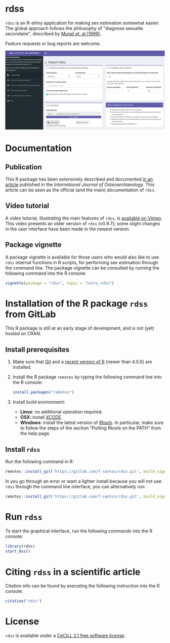 rdss
====

`rdss` is an R-shiny application for making sex estimation somewhat easier. The global approach follows the philosophy of "diagnose sexuelle secondaire", described by [Murail et. al (1999)](https://doi.org/10.1002/(SICI)1099-1212(199901/02)9:1%3C39::AID-OA458%3E3.0.CO;2-V).

Feature requests or bug reports are welcome.

![rdss_UI](./inst/rdss_UI.png "An overview of `rdss` user interface")

# Documentation

## Publication

This R package has been extensively described and documented [in an article](https://doi.org/10.1002/oa.2957) published in the *International Journal of Osteoarchaeology*. This article can be seen as the official (and the main) documentation of `rdss`.

## Video tutorial

A video tutorial, illustrating the main features of `rdss`, is [available on Vimeo](https://vimeo.com/465373176). This video presents an older version of `rdss` (v0.9.7); some slight changes in the user interface have been made in the newest version.

## Package vignette

A package vignette is available for those users who would also like to use `rdss` internal functions in R scripts, for performing sex estimation through the command line. The package vignette can be consulted by running the following command into the R console:

```r
vignette(package = "rdss", topic = "intro_rdss")
```

# Installation of the R package `rdss` from GitLab

This R package is still at an early stage of development, and is not (yet) hosted on CRAN.

## Install prerequisites

1. Make sure that [Git](https://git-scm.com/) and a [recent version of R](https://cran.r-project.org/) (newer than 4.0.0) are installed.

2. Install the R package `remotes` by typing the following command line into the R console:

   ```r
   install.packages("remotes")
   ```

3. Install build environment:
    * **Linux**: no additional operation required.
    * **OSX**: install *[XCODE](https://developer.apple.com/xcode/)*.
    * **Windows**: install the latest version of *[Rtools](https://cran.r-project.org/bin/windows/Rtools/)*. In particular, make sure to follow the steps of the section "Putting Rtools on the PATH" from the help page.

## Install `rdss`

Run the following command in R:

```r
remotes::install_git('https://gitlab.com/f-santos/rdss.git', build_vignette = TRUE)
```

In you go through an error or want a lighter install because you will not use `rdss` through the command line interface, you can alternatively run:

```r
remotes::install_git('https://gitlab.com/f-santos/rdss.git', build_vignette = FALSE)
```
	
# Run `rdss`

To start the graphical interface, run the following commands into the R console:

```r
library(rdss)
start_dss()
```

# Citing `rdss` in a scientific article

Citation info can be found by executing the following instruction into the R console:

```r
citation("rdss")
```

# License

`rdss` is available under a [CeCILL 2.1 free software license](http://cecill.info/licences/Licence_CeCILL_V2.1-en.html).
